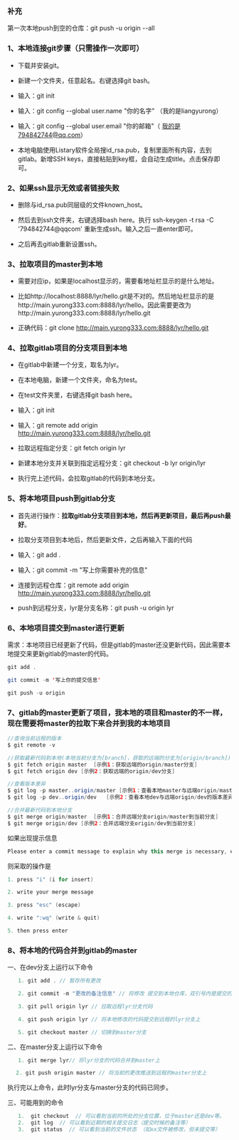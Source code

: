 ### 补充

第一次本地push到空的仓库：git push -u origin --all

### 1、本地连接git步骤（只需操作一次即可）

- 下载并安装git。 

- 新建一个文件夹，任意起名。右键选择git bash。

- 输入：git init

- 输入：git config --global user.name "你的名字" （我的是liangyurong）

- 输入：git config --global user.email "你的邮箱"（ 我的是794842744@qq.com）

- 本地电脑使用Listary软件全局搜id_rsa.pub，复制里面所有内容，去到gitlab。新增SSH keys，直接粘贴到key框，会自动生成title。点击保存即可。

### 2、如果ssh显示无效或者链接失败

- 删除与id_rsa.pub同层级的文件known_host。

- 然后去到ssh文件夹，右键选择bash here。执行 ssh-keygen -t rsa -C  '794842744@qqcom'  重新生成ssh。输入之后一直enter即可。

- 之后再去gitlab重新设置ssh。

### 3、拉取项目的master到本地

- 需要对应ip，如果是localhost显示的，需要看地址栏显示的是什么地址。

- 比如http://localhost:8888/lyr/hello.git是不对的。然后地址栏显示的是http://main.yurong333.com:8888/lyr/hello。因此需要更改为http://main.yurong333.com:8888/lyr/hello.git

- 正确代码：git clone http://main.yurong333.com:8888/lyr/hello.git

### 4、拉取gitlab项目的分支项目到本地

- 在gitlab中新建一个分支，取名为lyr。

- 在本地电脑，新建一个文件夹，命名为test。

- 在test文件夹里，右键选择git bash here。

- 输入：git init

- 输入：git remote add origin http://main.yurong333.com:8888/lyr/hello.git

- 拉取远程指定分支：git fetch origin lyr

- 新建本地分支并关联到指定远程分支：git checkout -b lyr origin/lyr

- 执行完上述代码，会拉取gitlab的代码到本地分支。

### 5、将本地项目push到gitlab分支

- 首先进行操作：**拉取gitlab分支项目到本地，然后再更新项目，最后再push最好**。

- 拉取分支项目到本地后，然后更新文件，之后再输入下面的代码

- 输入：git add .

- 输入：git commit -m "写上你需要补充的信息"

- 连接到远程仓库：git remote add origin http://main.yurong333.com:8888/lyr/hello.git

- push到远程分支，lyr是分支名称：git push -u origin lyr

### 6、本地项目提交到master进行更新

需求：本地项目已经更新了代码，但是gitlab的master还没更新代码，因此需要本地提交来更新gitlab的master的代码。

```java
git add .

git commit -m '写上你的提交信息'

git push -u origin

```
### 7、gitlab的master更新了项目，我本地的项目和master的不一样，现在需要将master的拉取下来合并到我的本地项目

```java
//查询当前远程的版本
$ git remote -v

//获取最新代码到本地(本地当前分支为[branch]，获取的远端的分支为[origin/branch])
$ git fetch origin master  [示例1：获取远端的origin/master分支]
$ git fetch origin dev [示例2：获取远端的origin/dev分支]

//查看版本差异
$ git log -p master..origin/master [示例1：查看本地master与远端origin/master的版本差异]
$ git log -p dev..origin/dev   [示例2：查看本地dev与远端origin/dev的版本差异]

//合并最新代码到本地分支
$ git merge origin/master  [示例1：合并远端分支origin/master到当前分支]
$ git merge origin/dev [示例2：合并远端分支origin/dev到当前分支]
```
如果出现提示信息
```java
Please enter a commit message to explain why this merge is necessary, especially if it merges an updated upstream into a topic branch
```
则采取的操作是
```java
1. press "i" (i for insert)

2. write your merge message

3. press "esc" (escape)

4. write ":wq" (write & quit)

5. then press enter
```
### 8、将本地的代码合并到gitlab的master

一、在dev分支上运行以下命令

```java
　　1. git add . // 暂存所有更改

　　2. git commit -m "更改的备注信息" // 将修改 提交到本地仓库，双引号内是提交的备注信息

　　3. git pull origin lyr // 拉取远程lyr分支代码

　　4. git push origin lyr // 将本地修改的代码提交到远程的lyr分支上

　　5. git checkout master // 切换到master分支
```

二、在master分支上运行以下命令

```java
　　1. git merge lyr// 将lyr分支的代码合并到master上

　 2. git push origin master // 将当前的更改推送到远程的master分支上
```

执行完以上命令，此时lyr分支与master分支的代码已同步。

三、可能用到的命令

```java
　　1.  git checkout  // 可以看到当前的所处的分支位置，位于master还是dev等。
　　2.  git log  // 可以看到近期的相关提交日志（提交时候的备注等）
　　3.  git status  // 可以看到当前的文件状态 （如xx文件被修改，但未提交等）
```

